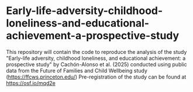 # Early-life-adversity-childhood-loneliness-and-educational-achievement-a-prospective-study

This repository will contain the code to reproduce the analysis of the study "Early-life adversity, childhood loneliness, and educational achievement: a prospective study" by Cachón-Alonso et al. (2025) conducted using public data from the Future of Families and Child Wellbeing study (https://ffcws.princeton.edu/)
Pre-registration of the study can be found at https://osf.io/mqd2e 
